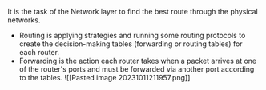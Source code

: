 It is the task of the Network layer to find the best route through the physical networks.

* Routing is applying strategies and running some routing protocols to create the decision-making tables (forwarding or routing tables) for each router.
* Forwarding is the action each router takes when a packet arrives at one of the router's ports and must be forwarded via another port according to the tables.
![[Pasted image 20231011211957.png]]
